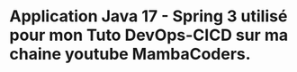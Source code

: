 # Application Java 17 - Spring 3 utilisé pour mon Tuto DevOps-CICD sur ma chaine youtube MambaCoders.

